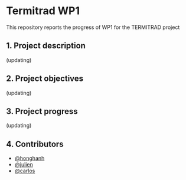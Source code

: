# Termitrad WP1

This repository reports the progress of WP1 for the TERMITRAD project

## 1. Project description

(updating)

## 2. Project objectives

(updating)

## 3. Project progress

(updating)

## 4. Contributors

- [@honghanh](https://github.com/honghanhh)
- [@julien]() 
- [@carlos](https://github.com/cic4k)
